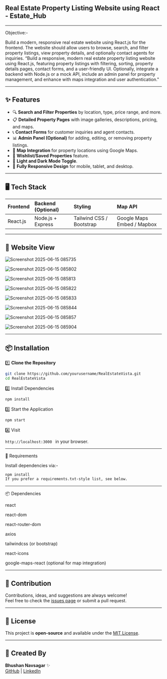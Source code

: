 ## Real Estate Property Listing Website using React - Estate_Hub

---

Objective:-

Build a modern, responsive real estate website using React.js for the frontend. The website should allow users to browse, search, and filter property listings, view property details, and optionally contact agents for inquiries.
“Build a responsive, modern real estate property listing website using React.js, featuring property listings with filtering, sorting, property details pages, contact forms, and a user-friendly UI. Optionally, integrate a backend with Node.js or a mock API, include an admin panel for property management, and enhance with maps integration and user authentication."

---

## ✨ Features

- 🔍 **Search and Filter Properties** by location, type, price range, and more.
- 📋 **Detailed Property Pages** with image galleries, descriptions, pricing, and maps.
- 📞 **Contact Forms** for customer inquiries and agent contacts.
- 📊 **Admin Panel (Optional)** for adding, editing, or removing property listings.
- 📍 **Map Integration** for property locations using Google Maps.
- 💾 **Wishlist/Saved Properties** feature.
- 🌙 **Light and Dark Mode Toggle**.
- 📱 **Fully Responsive Design** for mobile, tablet, and desktop.

---

## 🖥️ Tech Stack

| Frontend       | Backend (Optional) | Styling         | Map API        |
|:---------------|:------------------|:----------------|:----------------|
| React.js        | Node.js + Express  | Tailwind CSS / Bootstrap | Google Maps Embed / Mapbox |

---

## 📸 Website View

![Screenshot 2025-06-15 085735](https://github.com/user-attachments/assets/aa565d93-825f-499b-86fe-2648e6f7e5a3)

![Screenshot 2025-06-15 085802](https://github.com/user-attachments/assets/d7c72d19-42b2-4e68-be78-82c043b6a16f)

![Screenshot 2025-06-15 085813](https://github.com/user-attachments/assets/bc55fda9-5d9e-4ad6-a094-8fdb800200fa)

![Screenshot 2025-06-15 085822](https://github.com/user-attachments/assets/97e546a1-a463-4029-9dba-afb90e7a1a66)

![Screenshot 2025-06-15 085833](https://github.com/user-attachments/assets/6f747286-5ce2-433d-bae8-9051dd35ee50)

![Screenshot 2025-06-15 085844](https://github.com/user-attachments/assets/16bf02d3-fac2-4776-ba28-4b03c476f6c4)

![Screenshot 2025-06-15 085857](https://github.com/user-attachments/assets/6e9d48c3-72b1-4c16-addb-3028c3d51ff8)

![Screenshot 2025-06-15 085904](https://github.com/user-attachments/assets/2ccac103-a8a3-494e-9bdc-eee60c33eb4f)

---

## 📦 Installation

1️⃣ **Clone the Repository**

```bash
git clone https://github.com/yourusername/RealEstateVista.git
cd RealEstateVista
```

2️⃣ Install Dependencies
```bash
npm install
```

3️⃣ Start the Application

```bash
npm start
```

4️⃣ Visit

```http://localhost:3000 ```
in your browser.

 ---
 
📄 Requirements

Install dependencies via:-

```bash
npm install
If you prefer a requirements.txt-style list, see below.
```
---

📦 Dependencies

react

react-dom

react-router-dom

axios

tailwindcss (or bootstrap)

react-icons

google-maps-react (optional for map integration)

---

## 🙌 Contribution  

Contributions, ideas, and suggestions are always welcome!  
Feel free to check the [issues page](https://github.com/StrimCoder/The-BigBull---Stock-Prediction-Model/issues) or submit a pull request.

---

## 📃 License  

This project is **open-source** and available under the [MIT License](LICENSE).

---

## 👑 Created By  

**Bhushan Navsagar** ✨  
[GitHub](https://github.com/StrimCoder) | [LinkedIn](https://www.linkedin.com/in/bhushan-navsagar-2b683a293/)



